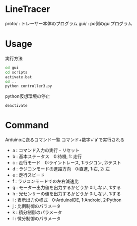 # LineTracer

proto/ : トレーサー本体のプログラム
gui/ : pc側のguiプログラム

# Usage

実行方法
```bash
cd gui
cd scripts
activate.bat
cd ..
python controller3.py
```
python仮想環境の停止
```
deactivate
```

# Command

Arduinoに送るコマンド一覧
コマンド+数字+'a'で実行される
- a : コマンド入力の実行・リセット
- b : 基本ステータス　0:待機, 1: 走行
- c : 走行モード　0:ライントレース, 1:ラジコン, 2:テスト
- d : ラジコンモードの進路方向　0:直進, 1:右, 2: 左
- e : 走行スピード
- f : ラジコンモードでの左右減速比
- g : モーター出力値を出力するかどうか 0:しない, 1:する
- h : 光センサーの値を出力するかどうか 0:しない, 1:する
- i : 表示出力の様式　0:ArduinoIDE, 1:Android, 2:Python
- j : 比例制御のパラメータ
- k : 積分制御のパラメータ
- l : 微分制御のパラメータ
